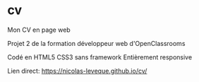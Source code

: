 # cv
Mon CV en page web

Projet 2 de la formation développeur web d'OpenClassrooms

Codé en HTML5 CSS3 sans framework
Entièrement responsive

Lien direct: https://nicolas-leveque.github.io/cv/

